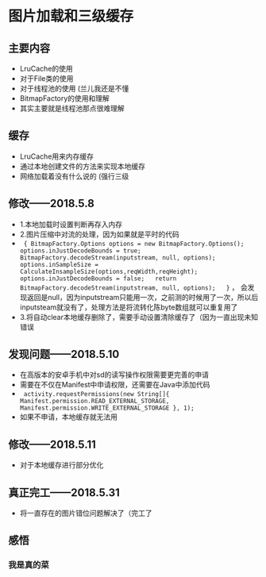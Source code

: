 # 图片加载和三级缓存
## 主要内容
- LruCache的使用
- 对于File类的使用
- 对于线程池的使用 (兰儿我还是不懂
- BitmapFactory的使用和理解
- 其实主要就是线程池那点很难理解
## 缓存
- LruCache用来内存缓存
- 通过本地创建文件的方法来实现本地缓存
- 网络加载着没有什么说的 (强行三级
## 修改——2018.5.8
- 1.本地加载时设置判断再存入内存
- 2.图片压缩中对流的处理，因为如果就是平时的代码 
-    ` {
        BitmapFactory.Options options = new BitmapFactory.Options();  
        options.inJustDecodeBounds = true;  
        BitmapFactory.decodeStream(inputstream, null, options);  
        options.inSampleSize = CalculateInsampleSize(options,reqWidth,reqHeight);
        options.inJustDecodeBounds = false;  
       return BitmapFactory.decodeStream(inputstream, null, options);  
        }`
   ， 会发现返回是null，因为inputstream只能用一次，之前测的时候用了一次，所以后inputsteam就没有了，处理方法是将流转化陈byte数组就可以重复用了
- 3.将自动clear本地缓存删除了，需要手动设置清除缓存了（因为一直出现未知错误    
## 发现问题——2018.5.10
- 在高版本的安卓手机中对sd的读写操作权限需要更完善的申请
- 需要在不仅在Manifest中申请权限，还需要在Java中添加代码
- ` activity.requestPermissions(new String[]{
                    Manifest.permission.READ_EXTERNAL_STORAGE,
                    Manifest.permission.WRITE_EXTERNAL_STORAGE
            }, 1);`
- 如果不申请，本地缓存就无法用
## 修改——2018.5.11
- 对于本地缓存进行部分优化
## 真正完工——2018.5.31
- 将一直存在的图片错位问题解决了（完工了
## 感悟
### 我是真的菜
